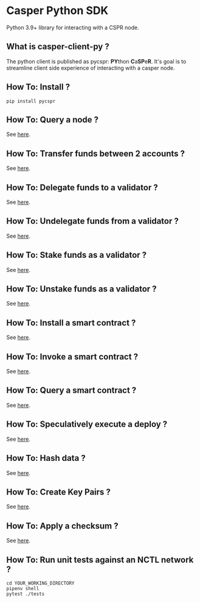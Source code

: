 # Casper Python SDK

Python 3.9+ library for interacting with a CSPR node.


What is casper-client-py ?
------------------------------------------------------

The python client is published as pycspr: **PY**thon **C**a**SP**e**R**.  It's goal is to streamline client side experience of interacting with a casper node.


How To: Install ?
------------------------------------------------------

```
pip install pycspr
```

How To: Query a node ?
------------------------------------------------------

See [here](how_tos/how_to_query_nodes.py).

How To: Transfer funds between 2 accounts ?
------------------------------------------------------

See [here](how_tos/how_to_transfer.py).

How To: Delegate funds to a validator ?
------------------------------------------------------

See [here](how_tos/how_to_delegate.py).

How To: Undelegate funds from a validator ?
------------------------------------------------------

See [here](how_tos/how_to_undelegate.py).

How To: Stake funds as a validator ?
------------------------------------------------------

See [here](how_tos/how_to_stake.py).

How To: Unstake funds as a validator ?
------------------------------------------------------

See [here](how_tos/how_to_unstake.py).

How To: Install a smart contract ?
------------------------------------------------------

See [here](how_tos/how_to_install_a_contract.py).

How To: Invoke a smart contract ?
------------------------------------------------------

See [here](how_tos/how_to_invoke_a_contract.py).

How To: Query a smart contract ?
------------------------------------------------------

See [here](how_tos/how_to_query_contracts.py).

How To: Speculatively execute a deploy ?
------------------------------------------------------

See [here](how_tos/how_to_speculatively_execute_a_deploy.py).

How To: Hash data ?
------------------------------------------------------

See [here](how_tos/how_to_hash_data.py).

How To: Create Key Pairs ?
------------------------------------------------------

See [here](how_tos/how_to_create_key_pairs.py).

How To: Apply a checksum ?
------------------------------------------------------

See [here](how_tos/how_to_apply_a_checksum.py).

How To: Run unit tests against an NCTL network ?
------------------------------------------------------

```
cd YOUR_WORKING_DIRECTORY
pipenv shell
pytest ./tests
````
